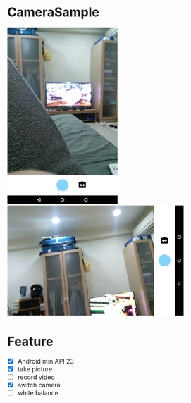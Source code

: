 # CameraSample

![img1](./Screenshot_1.png )
![img2](./Screenshot_2.png )

# Feature

- [x] Android min API 23
- [x] take picture
- [ ] record video
- [x] switch camera
- [ ] white balance
